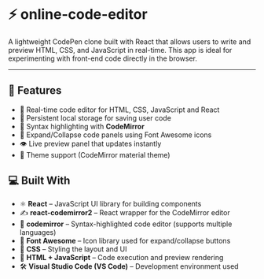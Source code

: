 # ⚡ online-code-editor

A lightweight CodePen clone built with React that allows users to write and preview HTML, CSS, and JavaScript in real-time. This app is ideal for experimenting with front-end code directly in the browser.

---
## 🚀 Features

- 📝 Real-time code editor for HTML, CSS, JavaScript and React
- 💾 Persistent local storage for saving user code
- 🎨 Syntax highlighting with **CodeMirror**
- 🧩 Expand/Collapse code panels using Font Awesome icons
- 👁️ Live preview panel that updates instantly
- 🌙 Theme support (CodeMirror material theme)


## 💻 Built With

- ⚛️ **React** – JavaScript UI library for building components  
- ✍️ **react-codemirror2** – React wrapper for the CodeMirror editor  
- 🎨 **codemirror** – Syntax-highlighted code editor (supports multiple languages)  
- 🧩 **Font Awesome** – Icon library used for expand/collapse buttons  
- 🎀 **CSS** – Styling the layout and UI  
- 🧱 **HTML + JavaScript** – Code execution and preview rendering  
- 🛠️ **Visual Studio Code (VS Code)** – Development environment used
